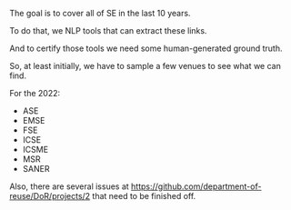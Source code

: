 The goal is to cover all of SE in the last 10 years. 

To do that, we NLP tools that can extract these links. 

And to certify those tools we need some human-generated ground truth.

So, at least initially, we have to sample a few venues to see what we can find.

For the 2022:

- ASE
- EMSE
- FSE
- ICSE  
- ICSME 
- MSR
- SANER

Also, there are several issues at https://github.com/department-of-reuse/DoR/projects/2 that need to be finished off.
